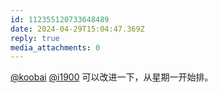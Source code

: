 ```yaml
---
id: 112355120733648489
date: 2024-04-29T15:04:47.369Z
reply: true
media_attachments: 0
---
```


[@koobai](https://mastodon.social/@koobai) [@i1900](https://mast.dragon-fly.club/@i1900) 可以改进一下，从星期一开始排。

